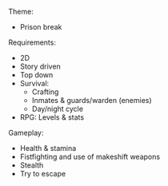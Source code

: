 Theme:
  -	Prison break
    
Requirements:
  -	2D
  -	Story driven
  -	Top down
  -	Survival:
    -   Crafting
    -   Inmates & guards/warden (enemies)
    -   Day/night cycle
  -	RPG:
     Levels & stats
   	
Gameplay:
  -	Health & stamina
  -	Fistfighting and use of makeshift weapons
  -	Stealth
  -	Try to escape
